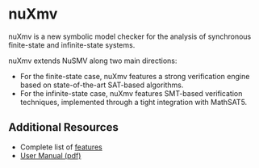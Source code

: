 # nuXmv
nuXmv is a new symbolic model checker for the analysis of synchronous finite-state and infinite-state systems.

nuXmv extends NuSMV along two main directions:
* For the finite-state case, nuXmv features a strong verification engine based on state-of-the-art SAT-based algorithms.
* For the infinite-state case, nuXmv features SMT-based verification techniques, implemented through a tight integration with MathSAT5. 

## Additional Resources
* Complete list of [features](https://nuxmv.fbk.eu/pmwiki.php?n=Features.Home)
* [User Manual (pdf)](https://es.fbk.eu/tools/nuxmv/downloads/nuxmv-user-manual.pdf)
